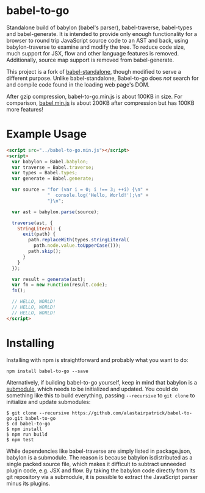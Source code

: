 babel-to-go
===========

Standalone build of babylon (babel's parser), babel-traverse, babel-types and babel-generate. It is intended to provide only enough functionality for a browser to round trip JavaScript source code to an AST and back,
using babylon-traverse to examine and modify the tree. To reduce code size, much support for JSX, flow and other language features is removed. Additionally, source map support is removed from babel-generate.

This project is a fork of [babel-standalone](https://github.com/babel/babel-standalone), though modified to serve a different purpose. Unlike babel-standalone, Babel-to-go does _not_ search for and compile code found in the loading web page's DOM.

After gzip compression, babel-to-go.min.js is about 100KB in size. For comparison, [babel.min.js](https://github.com/babel/babel-standalone/releases) is about 200KB after compression but has 100KB more features!

Example Usage
=============

```html
<script src="../babel-to-go.min.js"></script>
<script>
  var babylon = Babel.babylon;
  var traverse = Babel.traverse;
  var types = Babel.types;
  var generate = Babel.generate;

  var source = "for (var i = 0; i !== 3; ++i) {\n" +
               "  console.log('Hello, World!');\n" +
               "}\n";

  var ast = babylon.parse(source);

  traverse(ast, {
    StringLiteral: {
      exit(path) {
        path.replaceWith(types.stringLiteral(
          path.node.value.toUpperCase()));
        path.skip();
      }
    }
  });

  var result = generate(ast);
  var fn = new Function(result.code);
  fn();

  // HELLO, WORLD!
  // HELLO, WORLD!
  // HELLO, WORLD!
</script>
```

Installing
==========

Installing with npm is straightforward and probably what you want to do:

```
npm install babel-to-go --save
```

Alternatively, if building babel-to-go yourself, keep in mind that babylon is a [submodule](https://github.com/blog/2104-working-with-submodules), which needs to be initialized and updated. You could do something like this to build everything, passing `--recursive` to `git clone` to initialize and update submodules:

```
$ git clone --recursive https://github.com/alastairpatrick/babel-to-go.git babel-to-go
$ cd babel-to-go
$ npm install
$ npm run build
$ npm test
```

While dependencies like babel-traverse are simply listed in package.json, babylon is a submodule. The reason is because babylon isdistributed as a single packed source file, which makes it difficult to subtract unneeded plugin code, e.g. JSX and flow. By taking the babylon code directly from its git repository via a submodule, it is possible to extract the JavaScript parser minus its plugins.